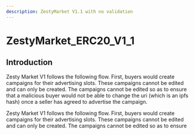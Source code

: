 ```yaml
---
description: ZestyMarket V1.1 with no validation
---
```


# ZestyMarket\_ERC20\_V1\_1

## Introduction 

Zesty Market V1 follows the following flow. First, buyers would create campaigns for their advertising slots. These campaigns cannot be edited and can only be created. The campaigns cannot be edited so as to ensure that a malicious buyer would not be able to change the uri \(which is an ipfs hash\) once a seller has agreed to advertise the campaign. 

Zesty Market V1 follows the following flow. First, buyers would create campaigns for their advertising slots. These campaigns cannot be edited and can only be created. The campaigns cannot be edited so as to ensure 

